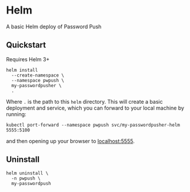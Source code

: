 # Helm

A basic Helm deploy of Password Push

## Quickstart

Requires Helm 3+

```
helm install
  --create-namespace \
  --namespace pwpush \
  my-passwordpusher \
  .
```

Where `.` is the path to this `helm` directory. This will create a basic deployment and service, which you can forward to your local machine by running:

```
kubectl port-forward --namespace pwpush svc/my-passwordpusher-helm 5555:5100
```

and then opening up your browser to [localhost:5555](http://localhost:5555).

## Uninstall

```
helm uninstall \
  -n pwpush \
  my-passwordpush
```